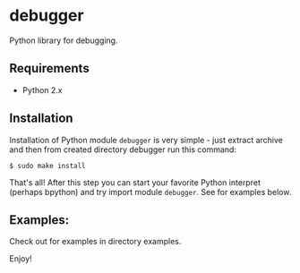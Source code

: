 # debugger

Python library for debugging.

## Requirements

- Python 2.x

## Installation

Installation of Python module `debugger` is very simple - just extract archive
and then from created directory debugger run this command:

    $ sudo make install

That's all! After this step you can start your favorite Python interpret (perhaps
bpython) and try import module `debugger`. See for examples below.


## Examples:

Check out for examples in directory examples.


Enjoy!
